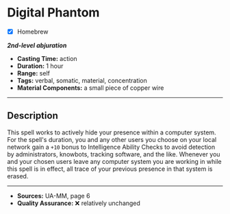 # Digital Phantom
- [x] Homebrew

***2nd-level abjuration***
- **Casting Time:** action
- **Duration:** 1 hour
- **Range:** self
- **Tags:** verbal, somatic, material, concentration
- **Material Components:** a small piece of copper wire

---

## Description
This spell works to actively hide your presence within a computer system.
For the spell's duration, you and any other users you choose on your local network gain a `+10` bonus to Intelligence Ability Checks to avoid detection by administrators, knowbots, tracking software, and the like.
Whenever you and your chosen users leave any computer system you are working in while this spell is in effect, all trace of your previous presence in that system is erased.

---

- **Sources:** UA-MM, page 6
- **Quality Assurance:** :x: relatively unchanged
